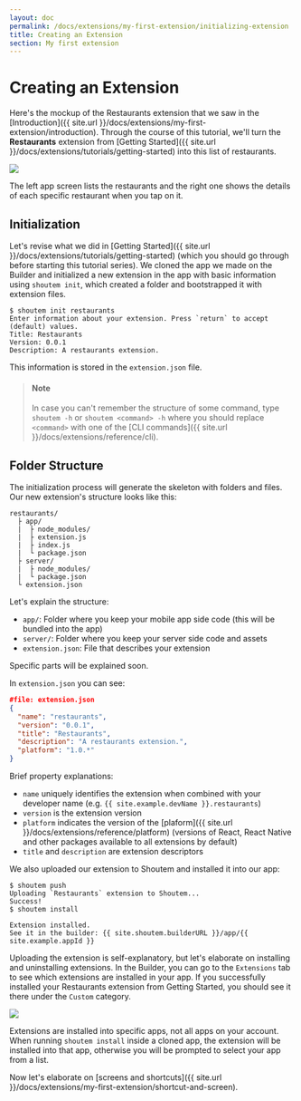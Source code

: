 ```yaml
---
layout: doc
permalink: /docs/extensions/my-first-extension/initializing-extension
title: Creating an Extension
section: My first extension
---
```


# Creating an Extension

Here's the mockup of the Restaurants extension that we saw in the [Introduction]({{ site.url }}/docs/extensions/my-first-extension/introduction). Through the course of this tutorial, we'll turn the **Restaurants** extension from [Getting Started]({{ site.url }}/docs/extensions/tutorials/getting-started) into this list of restaurants.

<p class="image">
<img src='{{ site.url }}/img/my-first-extension/extension-preview.jpg'/>
</p>

The left app screen lists the restaurants and the right one shows the details of each specific restaurant when you tap on it.

## Initialization

Let's revise what we did in [Getting Started]({{ site.url }}/docs/extensions/tutorials/getting-started) (which you should go through before starting this tutorial series). We cloned the app we made on the Builder and initialized a new extension in the app with basic information using `shoutem init`, which created a folder and bootstrapped it with extension files.

```ShellSession
$ shoutem init restaurants
Enter information about your extension. Press `return` to accept (default) values.
Title: Restaurants
Version: 0.0.1
Description: A restaurants extension.
```

This information is stored in the `extension.json` file.

> #### Note
> In case you can't remember the structure of some command, type `shoutem -h` or `shoutem <command> -h` where you should replace `<command>` with one of the [CLI commands]({{ site.url }}/docs/extensions/reference/cli).

## Folder Structure

The initialization process will generate the skeleton with folders and files. Our new extension's structure looks like this:

```
restaurants/
  ├ app/
  |  ├ node_modules/
  |  ├ extension.js
  |  ├ index.js
  |  └ package.json
  ├ server/
  |  ├ node_modules/
  |  └ package.json
  └ extension.json
```

Let's explain the structure:

- `app/`: Folder where you keep your mobile app side code (this will be bundled into the app)
- `server/`: Folder where you keep your server side code and assets
- `extension.json`: File that describes your extension

Specific parts will be explained soon.

In `extension.json` you can see:

```JSON
#file: extension.json
{
  "name": "restaurants",
  "version": "0.0.1",
  "title": "Restaurants",
  "description": "A restaurants extension.",
  "platform": "1.0.*"
}
```

Brief property explanations:

- `name` uniquely identifies the extension when combined with your developer name (e.g. `{{ site.example.devName }}.restaurants`)
- `version` is the extension version
- `platform` indicates the version of the [plaform]({{ site.url }}/docs/extensions/reference/platform) (versions of React, React Native and other packages available to all extensions by default)
- `title` and `description` are extension descriptors

We also uploaded our extension to Shoutem and installed it into our app:

```ShellSession
$ shoutem push
Uploading `Restaurants` extension to Shoutem...
Success!
$ shoutem install

Extension installed.
See it in the builder: {{ site.shoutem.builderURL }}/app/{{ site.example.appId }}
```

Uploading the extension is self-explanatory, but let's elaborate on installing and uninstalling extensions. In the Builder, you can go to the `Extensions` tab to see which extensions are installed in your app. If you successfully installed your Restaurants extension from Getting Started, you should see it there under the `Custom` category.

<p class="image">
<img src='{{ site.url }}/img/my-first-extension/extension-tab-extension.png'/>
</p>

Extensions are installed into specific apps, not all apps on your account. When running `shoutem install` inside a cloned app, the extension will be installed into that app, otherwise you will be prompted to select your app from a list.

Now let's elaborate on [screens and shortcuts]({{ site.url }}/docs/extensions/my-first-extension/shortcut-and-screen).
